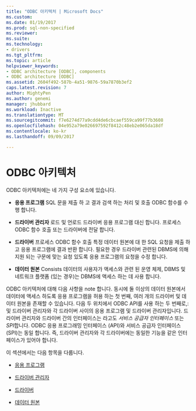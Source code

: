 ```yaml
---
title: "ODBC 아키텍처 | Microsoft Docs"
ms.custom: 
ms.date: 01/19/2017
ms.prod: sql-non-specified
ms.reviewer: 
ms.suite: 
ms.technology:
- drivers
ms.tgt_pltfrm: 
ms.topic: article
helpviewer_keywords:
- ODBC architecture [ODBC], components
- ODBC architecture [ODBC]
ms.assetid: 2604f492-587b-4a51-9876-59a7870b3ef2
caps.latest.revision: 7
author: MightyPen
ms.author: genemi
manager: jhubbard
ms.workload: Inactive
ms.translationtype: MT
ms.sourcegitcommit: f7e6274d77a9cdd4de6cbcaef559ca99f77b3608
ms.openlocfilehash: 04e952a79e026697592f8412c48eb2e065da18df
ms.contentlocale: ko-kr
ms.lasthandoff: 09/09/2017

---
```

# <a name="odbc-architecture"></a>ODBC 아키텍처
ODBC 아키텍처에는 네 가지 구성 요소에 있습니다.  
  
-   **응용 프로그램** SQL 문을 제출 하 고 결과 검색 하는 처리 및 호출 ODBC 함수를 수행 합니다.  
  
-   **드라이버 관리자** 로드 및 언로드 드라이버 응용 프로그램 대신 합니다. 프로세스 ODBC 함수 호출 또는 드라이버에 전달 합니다.  
  
-   **드라이버** 프로세스 ODBC 함수 호출 특정 데이터 원본에 대 한 SQL 요청을 제출 하 고 응용 프로그램에 결과 반환 합니다. 필요한 경우 드라이버 관련된 DBMS에 의해 지원 되는 구문에 맞는 요청 있도록 응용 프로그램의 요청을 수정 합니다.  
  
-   **데이터 원본** Consists 데이터의 사용자가 액세스와 관련 된 운영 체제, DBMS 및 네트워크 플랫폼 (있는 경우)는 DBMS에 액세스 하는 데 사용 합니다.  
  
 ODBC 아키텍처에 대해 다음 사항을 note 합니다. 동시에 둘 이상의 데이터 원본에서 데이터에 액세스 하도록 응용 프로그램을 허용 하는 첫 번째, 여러 개의 드라이버 및 데이터 원본을 존재할 수 있습니다. 다음 두 위치에서 ODBC API를 사용 하는 두 번째로,: 및 드라이버 관리자와 각 드라이버 사이의 응용 프로그램 및 드라이버 관리자입니다. 드라이버 관리자와 드라이버 간의 인터페이스는 라고도 *서비스 공급자 인터페이스* 또는 *SPI*합니다. ODBC 응용 프로그래밍 인터페이스 (API)와 서비스 공급자 인터페이스 (SPI)는 동일 합니다. 즉, 드라이버 관리자와 각 드라이버에는 동일한 기능을 같은 인터페이스가 있어야 합니다.  
  
 이 섹션에서는 다음 항목을 다룹니다.  
  
-   [응용 프로그램](../../odbc/reference/applications.md)  
  
-   [드라이버 관리자](../../odbc/reference/the-driver-manager.md)  
  
-   [드라이버](../../odbc/reference/drivers.md)  
  
-   [데이터 원본](../../odbc/reference/data-sources.md)

